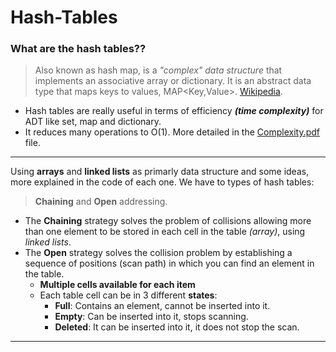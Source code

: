 # Hash-Tables
### What are the hash tables??
> Also known as hash map, is a _"complex" data structure_ that implements an associative array or dictionary. It is an abstract data type that maps keys to values, MAP<Key,Value>. [Wikipedia][wikipedia hash table].


* Hash tables are really useful in terms of efficiency ***(time complexity)*** for ADT like set, map and dictionary.
*  It reduces many operations to O(1). More detailed in the [Complexity.pdf][path complexity file] file.
--- 
Using **arrays** and **linked lists** as primarly data structure and some ideas, more explained in the code of each one. We have to types of hash tables:

>**Chaining** and **Open** addressing.
* The **Chaining** strategy solves the problem of collisions allowing more than one element to be stored in each cell in the table *(array)*, using *linked lists*.
* The **Open** strategy solves the collision problem by establishing a sequence of positions (scan path) in which you can find an element in the table.
  * **Multiple cells available for each item**
  * Each table cell can be in 3 different **states**:
    * **Full**: Contains an element, cannot be inserted into it.
    * **Empty**: Can be inserted into it, stops scanning.
    * **Deleted**: It can be inserted into it, it does not stop the scan.
---
[wikipedia hash table]: https://en.wikipedia.org/wiki/Hash_table
[path complexity file]: Complexity.pdf
